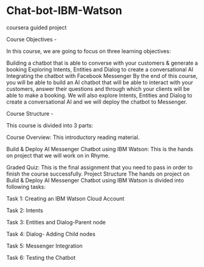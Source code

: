 # Chat-bot-IBM-Watson
coursera guided project


Course Objectives - 

In this course, we are going to focus on three learning objectives:

Building a chatbot that is able to converse with your customers &  generate a booking 
Exploring Intents, Entities and Dialog to create a conversational AI
Integrating the chatbot with Facebook Messenger 
By the end of this course, you will be able to build an AI chatbot that will be able to interact with your customers, answer their questions and through which your clients will be able to make a booking. We will also explore Intents, Entities and Dialog to create a conversational AI and we will deploy the chatbot to Messenger.

Course Structure - 

This course is divided into 3 parts:

Course Overview: This introductory reading material.

Build & Deploy AI Messenger Chatbot using IBM Watson: This is the hands on project that we will work on in Rhyme.

Graded Quiz: This is the final assignment that you need to pass in order to finish the course successfully.
Project Structure
The hands on project on Build & Deploy AI Messenger Chatbot using IBM Watson is divided into following tasks:

Task 1: Creating an IBM Watson Cloud Account

Task 2: Intents

Task 3: Entities and Dialog-Parent node

Task 4: Dialog- Adding Child nodes

Task 5: Messenger Integration

Task 6: Testing the Chatbot


